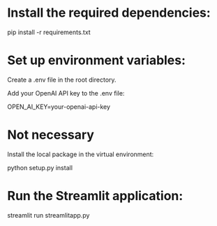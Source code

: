 # Install the required dependencies:

pip install -r requirements.txt

# Set up environment variables:

Create a .env file in the root directory.

Add your OpenAI API key to the .env file:

OPEN_AI_KEY=your-openai-api-key

# Not necessary 
Install the local package in the virtual environment:

python setup.py install

# Run the Streamlit application:

streamlit run streamlitapp.py
